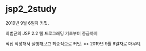 # jsp2_2study

2019년 9월 6일자 커밋.

최범균의 JSP 2.2 웹 프로그래밍 기초부터 중급까지

직접 작성해서 실행해보고 최종적으로 커밋.
=> 2019년 9월 6일자로 마무리.
